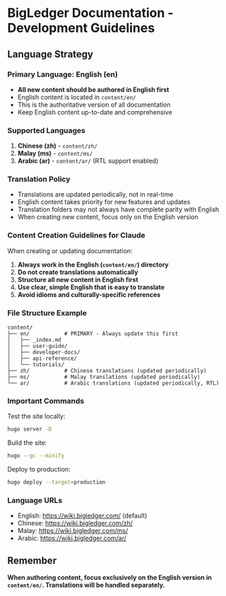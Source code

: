 # BigLedger Documentation - Development Guidelines

## Language Strategy

### Primary Language: English (en)
- **All new content should be authored in English first**
- English content is located in `content/en/`
- This is the authoritative version of all documentation
- Keep English content up-to-date and comprehensive

### Supported Languages
1. **Chinese (zh)** - `content/zh/`
2. **Malay (ms)** - `content/ms/`  
3. **Arabic (ar)** - `content/ar/` (RTL support enabled)

### Translation Policy
- Translations are updated periodically, not in real-time
- English content takes priority for new features and updates
- Translation folders may not always have complete parity with English
- When creating new content, focus only on the English version

### Content Creation Guidelines for Claude

When creating or updating documentation:

1. **Always work in the English (`content/en/`) directory**
2. **Do not create translations automatically**
3. **Structure all new content in English first**
4. **Use clear, simple English that is easy to translate**
5. **Avoid idioms and culturally-specific references**

### File Structure Example
```
content/
├── en/           # PRIMARY - Always update this first
│   ├── _index.md
│   ├── user-guide/
│   ├── developer-docs/
│   ├── api-reference/
│   └── tutorials/
├── zh/           # Chinese translations (updated periodically)
├── ms/           # Malay translations (updated periodically)
└── ar/           # Arabic translations (updated periodically, RTL)
```

### Important Commands

Test the site locally:
```bash
hugo server -D
```

Build the site:
```bash
hugo --gc --minify
```

Deploy to production:
```bash
hugo deploy --target=production
```

### Language URLs
- English: https://wiki.bigledger.com/ (default)
- Chinese: https://wiki.bigledger.com/zh/
- Malay: https://wiki.bigledger.com/ms/
- Arabic: https://wiki.bigledger.com/ar/

## Remember
**When authoring content, focus exclusively on the English version in `content/en/`. Translations will be handled separately.**